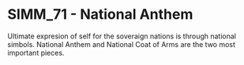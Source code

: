 # SIMM_71 - National Anthem 

Ultimate expresion of self for the soveraign nations is through national simbols. National Anthem and National Coat of Arms are the two most important pieces. 
